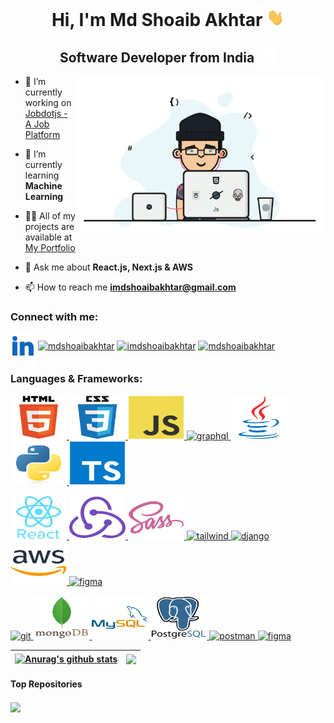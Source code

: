 <h1 align="center">Hi, I'm Md Shoaib Akhtar <img src="https://raw.githubusercontent.com/SoumyaSagnik/images/main/hi.gif" width="28px" height="28px" alt="hi" /></h1>
<!-- <h3 align="center">A Passionate Software Developer from India.</h3> -->
<h2 align="center">Software Developer from India <img src="https://raw.githubusercontent.com/SoumyaSagnik/images/main/flag.gif" width="30px" height="21px" alt="flag" /></h2>
<img align="right" alt="coding" width="400" src="https://raw.githubusercontent.com/SoumyaSagnik/images/main/coder.gif" />

- 🔭 I’m currently working on [Jobdotjs - A Job Platform](https://jobdotjs.vercel.app)

- 🌱 I’m currently learning **Machine Learning**

- 👨‍💻 All of my projects are available at [My Portfolio](https://mdshoaibakhtar.vercel.app)

- 💬 Ask me about **React.js, Next.js & AWS**

- 📫 How to reach me **imdshoaibakhtar@gmail.com**

<h3 align="left">Connect with me:</h3>

<p align="left">
<a href="https://www.linkedin.com/in/mdshoaibakhtar/" target="blank"><img align="center" src="https://raw.githubusercontent.com/SoumyaSagnik/images/main/linkedin.gif" alt="https://www.linkedin.com/in/mdshoaibakhtar/" height="40" width="40" /></a>
<a href="https://twitter.com/mdshoaibakhtar" target="blank"><img align="center" src="https://raw.githubusercontent.com/rahuldkjain/github-profile-readme-generator/master/src/images/icons/Social/twitter.svg" alt="mdshoaibakhtar" height="30" width="40" /></a>
<a href="https://instagram.com/imdshoaibakhtar" target="blank"><img align="center" src="https://raw.githubusercontent.com/rahuldkjain/github-profile-readme-generator/master/src/images/icons/Social/instagram.svg" alt="imdshoaibakhtar" height="30" width="40" /></a>
<a href="https://www.leetcode.com/mdshoaibakhtar" target="blank"><img align="center" src="https://raw.githubusercontent.com/rahuldkjain/github-profile-readme-generator/master/src/images/icons/Social/leet-code.svg" alt="mdshoaibakhtar" height="30" width="40" /></a>
</p>

<h3 align="left">Languages & Frameworks:</h3>
<p align="left">
   <a href="https://www.w3.org/html/" target="_blank" rel="noreferrer">
      <img
         src="https://raw.githubusercontent.com/devicons/devicon/master/icons/html5/html5-original-wordmark.svg"
         alt="html5"
         width="90"
         height="70"
      />
   </a>
   <a href="https://www.w3schools.com/css/" target="_blank" rel="noreferrer">
      <img
         src="https://raw.githubusercontent.com/devicons/devicon/master/icons/css3/css3-original-wordmark.svg"
         alt="css3"
         width="90"
         height="70"
      />
   </a>
   <a
      href="https://developer.mozilla.org/en-US/docs/Web/JavaScript"
      target="_blank"
      rel="noreferrer"
   >
      <img
         src="https://raw.githubusercontent.com/devicons/devicon/master/icons/javascript/javascript-original.svg"
         alt="javascript"
         width="90"
         height="70"
      />
   </a>
   <a href="https://graphql.org" target="_blank" rel="noreferrer">
      <img
         src="https://www.vectorlogo.zone/logos/graphql/graphql-icon.svg"
         alt="graphql"
         width="90"
         height="70"
      />
   </a>
   <a href="https://www.java.com" target="_blank" rel="noreferrer">
      <img
         src="https://raw.githubusercontent.com/devicons/devicon/master/icons/java/java-original.svg"
         alt="java"
         width="90"
         height="70"
      />
   </a>


   <a href="https://www.python.org" target="_blank" rel="noreferrer">
      <img
         src="https://raw.githubusercontent.com/devicons/devicon/master/icons/python/python-original.svg"
         alt="python"
         width="90"
         height="70"
      />
   </a>
   <a href="https://www.typescriptlang.org/" target="_blank" rel="noreferrer">
      <img
         src="https://raw.githubusercontent.com/devicons/devicon/master/icons/typescript/typescript-original.svg"
         alt="typescript"
         width="90"
         height="70"
      />
   </a>
</p>
<p align="left">
   <a href="https://reactjs.org/" target="_blank" rel="noreferrer">
      <img
         src="https://raw.githubusercontent.com/devicons/devicon/master/icons/react/react-original-wordmark.svg"
         alt="react"
         width="90"
         height="70"
      />
   </a>
   <a href="https://redux.js.org" target="_blank" rel="noreferrer">
      <img
         src="https://raw.githubusercontent.com/devicons/devicon/master/icons/redux/redux-original.svg"
         alt="redux"
         width="90"
         height="70"
      />
   </a>

   <a href="https://sass-lang.com" target="_blank" rel="noreferrer">
      <img
         src="https://raw.githubusercontent.com/devicons/devicon/master/icons/sass/sass-original.svg"
         alt="sass"
         width="90"
         height="70"
      />
   </a>
   <a href="https://tailwindcss.com/" target="_blank" rel="noreferrer">
      <img
         src="https://www.vectorlogo.zone/logos/tailwindcss/tailwindcss-icon.svg"
         alt="tailwind"
         width="90"
         height="70"
      />
   </a>

   <a href="https://www.djangoproject.com/" target="_blank" rel="noreferrer">
      <img
         src="https://www.coderio.com/wp-content/uploads/2024/12/Django-The-Python-Web-Framework.jpg"
         alt="django"
         width="100"
         height="70"
      />
   </a>
  
   <a href="https://aws.amazon.com" target="_blank" rel="noreferrer">
      <img
         src="https://raw.githubusercontent.com/devicons/devicon/master/icons/amazonwebservices/amazonwebservices-original-wordmark.svg"
         alt="aws"
         width="90"
         height="70"
      />
   </a>
   <a href="https://www.figma.com/" target="_blank" rel="noreferrer">
      <img
         src="https://miro.medium.com/v2/resize:fit:720/1*_bJ2z2NRfTncHAv5UjUxwA.jpeg"
         alt="figma"
         width="90"
         height="70"
      />
   </a>
   </p>
<p align="left">
   <a href="https://git-scm.com/" target="_blank" rel="noreferrer">
      <img
         src="https://www.vectorlogo.zone/logos/git-scm/git-scm-icon.svg"
         alt="git"
         width="90"
         height="70"
      />
   </a>
   <a href="https://www.mongodb.com/" target="_blank" rel="noreferrer">
      <img
         src="https://raw.githubusercontent.com/devicons/devicon/master/icons/mongodb/mongodb-original-wordmark.svg"
         alt="mongodb"
         width="90"
         height="70"
      />
   </a>
   <a href="https://www.mysql.com/" target="_blank" rel="noreferrer">
      <img
         src="https://raw.githubusercontent.com/devicons/devicon/master/icons/mysql/mysql-original-wordmark.svg"
         alt="mysql"
         width="90"
         height="70"
      />
   </a>
   <a href="https://www.postgresql.org" target="_blank" rel="noreferrer">
      <img
         src="https://raw.githubusercontent.com/devicons/devicon/master/icons/postgresql/postgresql-original-wordmark.svg"
         alt="postgresql"
         width="90"
         height="70"
      />
   </a>
   <a href="https://postman.com" target="_blank" rel="noreferrer">
      <img
         src="https://www.vectorlogo.zone/logos/getpostman/getpostman-icon.svg"
         alt="postman"
         width="90"
         height="70"
      />
   </a>

   <a href="https://www.figma.com/" target="_blank" rel="noreferrer">
      <img
         src="https://www.vectorlogo.zone/logos/figma/figma-icon.svg"
         alt="figma"
         width="90"
         height="70"
      />
   </a>
</p>


| <a href="https://github.com/mdshoaibakhtar/github-readme-stats"><img align="center" src="https://github-readme-stats.vercel.app/api?username=mdshoaibakhtar&show_icons=true&include_all_commits=true&theme=buefy&hide_border=true" alt="Anurag's github stats" /></a> | <a href="https://github.com/mdshoaibakhtar/github-readme-stats"><img align="center" src="https://github-readme-stats.vercel.app/api/top-langs/?username=mdshoaibakhtar&layout=compact&theme=buefy&hide_border=true" /></a> |
| ------------- | ------------- |

#### Top Repositories



<a href="https://github.com/mdshoaibakhtar/mdshoaibakhtar.github.io">
  <img align="center" src="https://github-readme-stats.vercel.app/api/pin/?username=mdshoaibakhtar&repo=Talent-Analyser&theme=buefy" />
</a>

<br />
<br />

